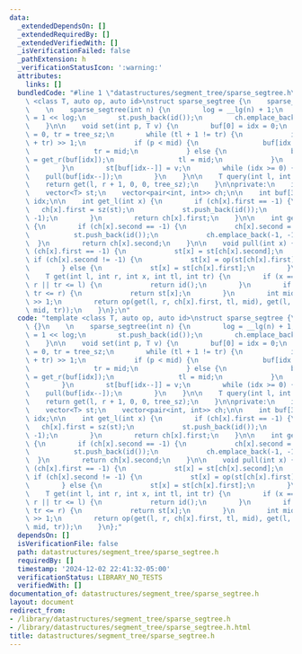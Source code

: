 ```yaml
---
data:
  _extendedDependsOn: []
  _extendedRequiredBy: []
  _extendedVerifiedWith: []
  _isVerificationFailed: false
  _pathExtension: h
  _verificationStatusIcon: ':warning:'
  attributes:
    links: []
  bundledCode: "#line 1 \"datastructures/segment_tree/sparse_segtree.h\"\ntemplate\
    \ <class T, auto op, auto id>\nstruct sparse_segtree {\n    sparse_segtree() {}\n\
    \    \n    sparse_segtree(int n) {\n        log = __lg(n) + 1;\n        tree_sz\
    \ = 1 << log;\n        st.push_back(id());\n        ch.emplace_back(-1, -1);\n\
    \    }\n\n    void set(int p, T v) {\n        buf[0] = idx = 0;\n        int tl\
    \ = 0, tr = tree_sz;\n        while (tl + 1 != tr) {\n            int mid = (tl\
    \ + tr) >> 1;\n            if (p < mid) {\n                buf[idx + 1] = get_l(buf[idx]);\n\
    \                tr = mid;\n            } else {\n                buf[idx + 1]\
    \ = get_r(buf[idx]);\n                tl = mid;\n            }\n            idx++;\n\
    \        }\n        st[buf[idx--]] = v;\n        while (idx >= 0) {\n        \
    \    pull(buf[idx--]);\n        }\n    }\n\n    T query(int l, int r) {\n    \
    \    return get(l, r + 1, 0, 0, tree_sz);\n    }\n\nprivate:\n    int log, tree_sz;\n\
    \    vector<T> st;\n    vector<pair<int, int>> ch;\n\n    int buf[32];\n    int\
    \ idx;\n\n    int get_l(int x) {\n        if (ch[x].first == -1) {\n         \
    \   ch[x].first = sz(st);\n            st.push_back(id());\n            ch.emplace_back(-1,\
    \ -1);\n        }\n        return ch[x].first;\n    }\n\n    int get_r(int x)\
    \ {\n        if (ch[x].second == -1) {\n            ch[x].second = sz(st);\n \
    \           st.push_back(id());\n            ch.emplace_back(-1, -1);\n      \
    \  }\n        return ch[x].second;\n    }\n\n    void pull(int x) {\n        if\
    \ (ch[x].first == -1) {\n            st[x] = st[ch[x].second];\n        } else\
    \ if (ch[x].second != -1) {\n            st[x] = op(st[ch[x].first], st[ch[x].second]);\n\
    \        } else {\n            st[x] = st[ch[x].first];\n        }\n    }\n\n\
    \    T get(int l, int r, int x, int tl, int tr) {\n        if (x == -1 || tl >=\
    \ r || tr <= l) {\n            return id();\n        }\n        if (tl >= l &&\
    \ tr <= r) {\n            return st[x];\n        }\n        int mid = (tl + tr)\
    \ >> 1;\n        return op(get(l, r, ch[x].first, tl, mid), get(l, r, ch[x].second,\
    \ mid, tr));\n    }\n};\n"
  code: "template <class T, auto op, auto id>\nstruct sparse_segtree {\n    sparse_segtree()\
    \ {}\n    \n    sparse_segtree(int n) {\n        log = __lg(n) + 1;\n        tree_sz\
    \ = 1 << log;\n        st.push_back(id());\n        ch.emplace_back(-1, -1);\n\
    \    }\n\n    void set(int p, T v) {\n        buf[0] = idx = 0;\n        int tl\
    \ = 0, tr = tree_sz;\n        while (tl + 1 != tr) {\n            int mid = (tl\
    \ + tr) >> 1;\n            if (p < mid) {\n                buf[idx + 1] = get_l(buf[idx]);\n\
    \                tr = mid;\n            } else {\n                buf[idx + 1]\
    \ = get_r(buf[idx]);\n                tl = mid;\n            }\n            idx++;\n\
    \        }\n        st[buf[idx--]] = v;\n        while (idx >= 0) {\n        \
    \    pull(buf[idx--]);\n        }\n    }\n\n    T query(int l, int r) {\n    \
    \    return get(l, r + 1, 0, 0, tree_sz);\n    }\n\nprivate:\n    int log, tree_sz;\n\
    \    vector<T> st;\n    vector<pair<int, int>> ch;\n\n    int buf[32];\n    int\
    \ idx;\n\n    int get_l(int x) {\n        if (ch[x].first == -1) {\n         \
    \   ch[x].first = sz(st);\n            st.push_back(id());\n            ch.emplace_back(-1,\
    \ -1);\n        }\n        return ch[x].first;\n    }\n\n    int get_r(int x)\
    \ {\n        if (ch[x].second == -1) {\n            ch[x].second = sz(st);\n \
    \           st.push_back(id());\n            ch.emplace_back(-1, -1);\n      \
    \  }\n        return ch[x].second;\n    }\n\n    void pull(int x) {\n        if\
    \ (ch[x].first == -1) {\n            st[x] = st[ch[x].second];\n        } else\
    \ if (ch[x].second != -1) {\n            st[x] = op(st[ch[x].first], st[ch[x].second]);\n\
    \        } else {\n            st[x] = st[ch[x].first];\n        }\n    }\n\n\
    \    T get(int l, int r, int x, int tl, int tr) {\n        if (x == -1 || tl >=\
    \ r || tr <= l) {\n            return id();\n        }\n        if (tl >= l &&\
    \ tr <= r) {\n            return st[x];\n        }\n        int mid = (tl + tr)\
    \ >> 1;\n        return op(get(l, r, ch[x].first, tl, mid), get(l, r, ch[x].second,\
    \ mid, tr));\n    }\n};"
  dependsOn: []
  isVerificationFile: false
  path: datastructures/segment_tree/sparse_segtree.h
  requiredBy: []
  timestamp: '2024-12-02 22:41:32-05:00'
  verificationStatus: LIBRARY_NO_TESTS
  verifiedWith: []
documentation_of: datastructures/segment_tree/sparse_segtree.h
layout: document
redirect_from:
- /library/datastructures/segment_tree/sparse_segtree.h
- /library/datastructures/segment_tree/sparse_segtree.h.html
title: datastructures/segment_tree/sparse_segtree.h
---
```

